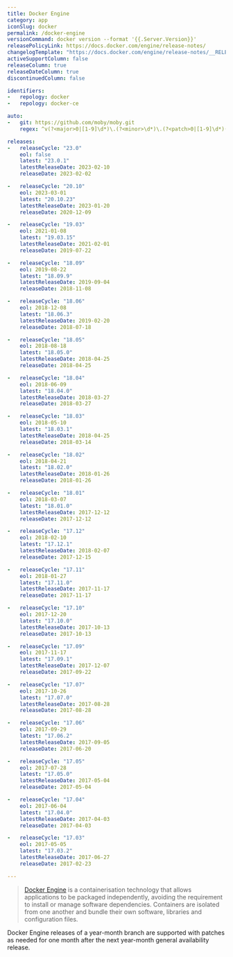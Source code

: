 ```yaml
---
title: Docker Engine
category: app
iconSlug: docker
permalink: /docker-engine
versionCommand: docker version --format '{{.Server.Version}}'
releasePolicyLink: https://docs.docker.com/engine/release-notes/
changelogTemplate: "https://docs.docker.com/engine/release-notes/__RELEASE_CYCLE__/"
activeSupportColumn: false
releaseColumn: true
releaseDateColumn: true
discontinuedColumn: false

identifiers:
-   repology: docker
-   repology: docker-ce

auto:
-   git: https://github.com/moby/moby.git
    regex: ^v(?<major>0|[1-9]\d*)\.(?<minor>\d*)\.(?<patch>0|[1-9]\d*)(-ce)?$

releases:
-   releaseCycle: "23.0"
    eol: false
    latest: "23.0.1"
    latestReleaseDate: 2023-02-10
    releaseDate: 2023-02-02

-   releaseCycle: "20.10"
    eol: 2023-03-01
    latest: "20.10.23"
    latestReleaseDate: 2023-01-20
    releaseDate: 2020-12-09

-   releaseCycle: "19.03"
    eol: 2021-01-08
    latest: "19.03.15"
    latestReleaseDate: 2021-02-01
    releaseDate: 2019-07-22

-   releaseCycle: "18.09"
    eol: 2019-08-22
    latest: "18.09.9"
    latestReleaseDate: 2019-09-04
    releaseDate: 2018-11-08

-   releaseCycle: "18.06"
    eol: 2018-12-08
    latest: "18.06.3"
    latestReleaseDate: 2019-02-20
    releaseDate: 2018-07-18

-   releaseCycle: "18.05"
    eol: 2018-08-18
    latest: "18.05.0"
    latestReleaseDate: 2018-04-25
    releaseDate: 2018-04-25

-   releaseCycle: "18.04"
    eol: 2018-06-09
    latest: "18.04.0"
    latestReleaseDate: 2018-03-27
    releaseDate: 2018-03-27

-   releaseCycle: "18.03"
    eol: 2018-05-10
    latest: "18.03.1"
    latestReleaseDate: 2018-04-25
    releaseDate: 2018-03-14

-   releaseCycle: "18.02"
    eol: 2018-04-21
    latest: "18.02.0"
    latestReleaseDate: 2018-01-26
    releaseDate: 2018-01-26

-   releaseCycle: "18.01"
    eol: 2018-03-07
    latest: "18.01.0"
    latestReleaseDate: 2017-12-12
    releaseDate: 2017-12-12

-   releaseCycle: "17.12"
    eol: 2018-02-10
    latest: "17.12.1"
    latestReleaseDate: 2018-02-07
    releaseDate: 2017-12-15

-   releaseCycle: "17.11"
    eol: 2018-01-27
    latest: "17.11.0"
    latestReleaseDate: 2017-11-17
    releaseDate: 2017-11-17

-   releaseCycle: "17.10"
    eol: 2017-12-20
    latest: "17.10.0"
    latestReleaseDate: 2017-10-13
    releaseDate: 2017-10-13

-   releaseCycle: "17.09"
    eol: 2017-11-17
    latest: "17.09.1"
    latestReleaseDate: 2017-12-07
    releaseDate: 2017-09-22

-   releaseCycle: "17.07"
    eol: 2017-10-26
    latest: "17.07.0"
    latestReleaseDate: 2017-08-28
    releaseDate: 2017-08-28

-   releaseCycle: "17.06"
    eol: 2017-09-29
    latest: "17.06.2"
    latestReleaseDate: 2017-09-05
    releaseDate: 2017-06-20

-   releaseCycle: "17.05"
    eol: 2017-07-28
    latest: "17.05.0"
    latestReleaseDate: 2017-05-04
    releaseDate: 2017-05-04

-   releaseCycle: "17.04"
    eol: 2017-06-04
    latest: "17.04.0"
    latestReleaseDate: 2017-04-03
    releaseDate: 2017-04-03

-   releaseCycle: "17.03"
    eol: 2017-05-05
    latest: "17.03.2"
    latestReleaseDate: 2017-06-27
    releaseDate: 2017-02-23

---
```


> [Docker Engine](https://www.docker.com/) is a containerisation technology that allows applications
> to be packaged independently, avoiding the requirement to install or manage software dependencies.
> Containers are isolated from one another and bundle their own software, libraries and
> configuration files.

Docker Engine releases of a year-month branch are supported with patches as needed for one month
after the next year-month general availability release.
